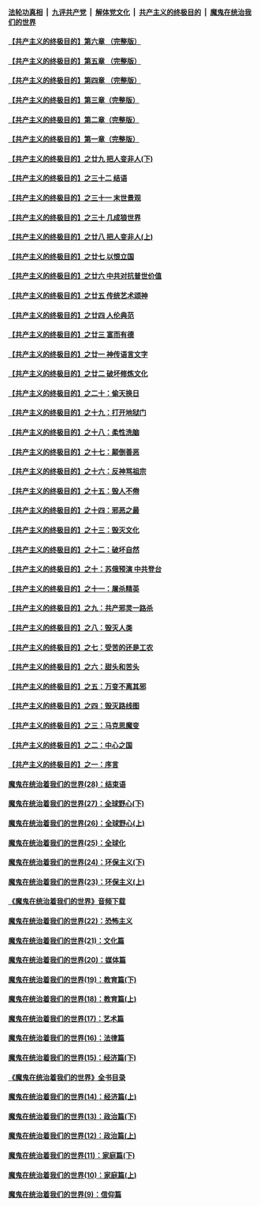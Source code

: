 ####  [法轮功真相](../../../../basic/blob/master/README.md?t=06252131) &nbsp;|&nbsp; [九评共产党](../../../../9ping.md/blob/master/README.md?t=06252131) &nbsp;|&nbsp; [解体党文化](../../../../jtdwh.md/blob/master/README.md?t=06252131)  &nbsp;|&nbsp; [共产主义的终极目的](../../../../gczydzjmd.md/blob/master/README.md?t=06252131) &nbsp;|&nbsp; [魔鬼在统治我们的世界](../../../../mgztzwmdsj.md/blob/master/README.md?t=06252131) 

#### [【共产主义的终极目的】第六章 （完整版）](../pages/nsc422/n11428913.md?t=06252131) 

#### [【共产主义的终极目的】第五章 （完整版）](../pages/nsc422/n11428912.md?t=06252131) 

#### [【共产主义的终极目的】第四章 （完整版）](../pages/nsc422/n11428907.md?t=06252131) 

#### [【共产主义的终极目的】第三章（完整版）](../pages/nsc422/n11428848.md?t=06252131) 

#### [【共产主义的终极目的】第二章（完整版）](../pages/nsc422/n11428831.md?t=06252131) 

#### [【共产主义的终极目的】第一章（完整版）](../pages/nsc422/n11417651.md?t=06252131) 

#### [【共产主义的终极目的】之廿九 把人变非人(下)](../pages/nsc422/n11344140.md?t=06252131) 

#### [【共产主义的终极目的】之三十二 结语](../pages/nsc422/n11360535.md?t=06252131) 

#### [【共产主义的终极目的】之三十一 末世景观](../pages/nsc422/n11351129.md?t=06252131) 

#### [【共产主义的终极目的】之三十 几成狼世界](../pages/nsc422/n11348280.md?t=06252131) 

#### [【共产主义的终极目的】之廿八 把人变非人(上)](../pages/nsc422/n11340492.md?t=06252131) 

#### [【共产主义的终极目的】之廿七 以恨立国](../pages/nsc422/n11336944.md?t=06252131) 

#### [【共产主义的终极目的】之廿六 中共对抗普世价值](../pages/nsc422/n11324785.md?t=06252131) 

#### [【共产主义的终极目的】之廿五 传统艺术颂神](../pages/nsc422/n11296396.md?t=06252131) 

#### [【共产主义的终极目的】之廿四 人伦典范](../pages/nsc422/n11296397.md?t=06252131) 

#### [【共产主义的终极目的】之廿三 富而有德](../pages/nsc422/n11283598.md?t=06252131) 

#### [【共产主义的终极目的】之廿一 神传语言文字](../pages/nsc422/n11263265.md?t=06252131) 

#### [【共产主义的终极目的】之廿二 破坏修炼文化](../pages/nsc422/n11245728.md?t=06252131) 

#### [【共产主义的终极目的】之二十：偷天换日](../pages/nsc422/n11238846.md?t=06252131) 

#### [【共产主义的终极目的】之十九：打开地狱门](../pages/nsc422/n11206376.md?t=06252131) 

#### [【共产主义的终极目的】之十八：柔性洗脑](../pages/nsc422/n11199994.md?t=06252131) 

#### [【共产主义的终极目的】之十七：颠倒善恶](../pages/nsc422/n11179782.md?t=06252131) 

#### [【共产主义的终极目的】之十六：反神骂祖宗](../pages/nsc422/n11166798.md?t=06252131) 

#### [【共产主义的终极目的】之十五：毁人不倦](../pages/nsc422/n11166792.md?t=06252131) 

#### [【共产主义的终极目的】之十四：邪恶之最](../pages/nsc422/n11150249.md?t=06252131) 

#### [【共产主义的终极目的】之十三：毁灭文化](../pages/nsc422/n11135227.md?t=06252131) 

#### [【共产主义的终极目的】之十二：破坏自然](../pages/nsc422/n11135214.md?t=06252131) 

#### [【共产主义的终极目的】之十：苏俄预演 中共登台](../pages/nsc422/n11118424.md?t=06252131) 

#### [【共产主义的终极目的】之十一：屠杀精英](../pages/nsc422/n11118442.md?t=06252131) 

#### [【共产主义的终极目的】之九：共产邪灵一路杀](../pages/nsc422/n11114139.md?t=06252131) 

#### [【共产主义的终极目的】之八：毁灭人类](../pages/nsc422/n11108503.md?t=06252131) 

#### [【共产主义的终极目的】之七：受苦的还是工农](../pages/nsc422/n11101809.md?t=06252131) 

#### [【共产主义的终极目的】之六：甜头和苦头](../pages/nsc422/n11096971.md?t=06252131) 

#### [【共产主义的终极目的】之五：万变不离其邪](../pages/nsc422/n11091285.md?t=06252131) 

#### [【共产主义的终极目的】之四：毁灭路线图](../pages/nsc422/n11086284.md?t=06252131) 

#### [【共产主义的终极目的】之三：马克思魔变](../pages/nsc422/n11061941.md?t=06252131) 

#### [【共产主义的终极目的】之二：中心之国](../pages/nsc422/n11047728.md?t=06252131) 

#### [【共产主义的终极目的】之一：序言](../pages/nsc422/n11086077.md?t=06252131) 

#### [魔鬼在统治着我们的世界(28)：结束语](../pages/nsc422/n10936246.md?t=06252131) 

#### [魔鬼在统治着我们的世界(27)：全球野心(下)](../pages/nsc422/n10928319.md?t=06252131) 

#### [魔鬼在统治着我们的世界(26)：全球野心(上)](../pages/nsc422/n10900318.md?t=06252131) 

#### [魔鬼在统治着我们的世界(25)：全球化](../pages/nsc422/n10788205.md?t=06252131) 

#### [魔鬼在统治着我们的世界(24)：环保主义(下)](../pages/nsc422/n10695307.md?t=06252131) 

#### [魔鬼在统治着我们的世界(23)：环保主义(上)](../pages/nsc422/n10688613.md?t=06252131) 

#### [《魔鬼在统治着我们的世界》音频下载](../pages/nsc422/n10635553.md?t=06252131) 

#### [魔鬼在统治着我们的世界(22)：恐怖主义](../pages/nsc422/n10614727.md?t=06252131) 

#### [魔鬼在统治着我们的世界(21)：文化篇](../pages/nsc422/n10597706.md?t=06252131) 

#### [魔鬼在统治着我们的世界(20)：媒体篇](../pages/nsc422/n10586579.md?t=06252131) 

#### [魔鬼在统治着我们的世界(19)：教育篇(下)](../pages/nsc422/n10564808.md?t=06252131) 

#### [魔鬼在统治着我们的世界(18)：教育篇(上)](../pages/nsc422/n10526970.md?t=06252131) 

#### [魔鬼在统治着我们的世界(17)：艺术篇](../pages/nsc422/n10499093.md?t=06252131) 

#### [魔鬼在统治着我们的世界(16)：法律篇](../pages/nsc422/n10485969.md?t=06252131) 

#### [魔鬼在统治着我们的世界(15)：经济篇(下)](../pages/nsc422/n10469975.md?t=06252131) 

#### [《魔鬼在统治着我们的世界》全书目录](../pages/nsc422/n10464261.md?t=06252131) 

#### [魔鬼在统治着我们的世界(14)：经济篇(上)](../pages/nsc422/n10457370.md?t=06252131) 

#### [魔鬼在统治着我们的世界(13)：政治篇(下)](../pages/nsc422/n10448270.md?t=06252131) 

#### [魔鬼在统治着我们的世界(12)：政治篇(上)](../pages/nsc422/n10444576.md?t=06252131) 

#### [魔鬼在统治着我们的世界(11)：家庭篇(下)](../pages/nsc422/n10440961.md?t=06252131) 

#### [魔鬼在统治着我们的世界(10)：家庭篇(上)](../pages/nsc422/n10435448.md?t=06252131) 

#### [魔鬼在统治着我们的世界(9)：信仰篇](../pages/nsc422/n10432159.md?t=06252131) 

